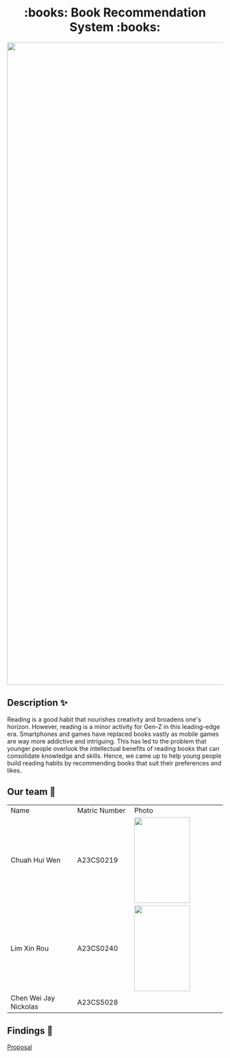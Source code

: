 <h1 align="center"> :books: Book Recommendation System :books: </h1>
<img src= "https://github.com/jjn7702/SECJ1023-PT2/assets/147809633/6f0a5d87-6569-4935-9278-3e145685baee" width="1500"></img>

## Description :sparkles:
Reading is a good habit that nourishes creativity and broadens one's horizon. However, reading is a minor activity for Gen-Z in this leading-edge era.  Smartphones and games have replaced books vastly as mobile games are way more addictive and intriguing. This has led to the problem that younger people overlook the intellectual benefits of reading books that can consolidate knowledge and skills. Hence, we came up to help young people build reading habits by recommending books that suit their preferences and likes.

## Our team :runner:
<table>
  <tr>
    <td width="250px">Name</td>
    <td width="150px">Matric Number</td>
    <td width="300px">Photo</td>
  </tr>
  <tr>
    <td>Chuah Hui Wen</td>
    <td>A23CS0219</td>
    <td><img src=https://github.com/jjn7702/SECJ1023-PT2/assets/147809633/571a73b5-f6fa-447e-bfb0-11a170451d11" height="200" width="130"></td>
  </tr>
  <tr>
    <td>Lim Xin Rou</td>
    <td>A23CS0240</td>
    <td><img src= https://github.com/jjn7702/SECJ1023-PT2/assets/133843320/bbc5124e-cbbc-4394-a80a-17a7d239dc73" height="200" width="130">
</td>
  </tr>
  <tr>
    <td>Chen Wei Jay Nickolas</td>
    <td>A23CS5028</td>
    <td></td>
  </tr>
</table>

## Findings :mag_right:
<a href="https://github.com/jjn7702/SECJ1023-PT2/tree/main/Submission/sec08_23242/Bookworm/Proposal"> Proposal </a>
